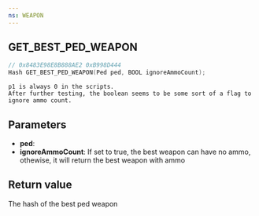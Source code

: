 ```yaml
---
ns: WEAPON
---
```

## GET_BEST_PED_WEAPON

```c
// 0x8483E98E8B888AE2 0xB998D444
Hash GET_BEST_PED_WEAPON(Ped ped, BOOL ignoreAmmoCount);
```

```
p1 is always 0 in the scripts.
After further testing, the boolean seems to be some sort of a flag to ignore ammo count.
```

## Parameters
* **ped**: 
* **ignoreAmmoCount**: If set to true, the best weapon can have no ammo, othewise, it will return the best weapon with ammo

## Return value
The hash of the best ped weapon
